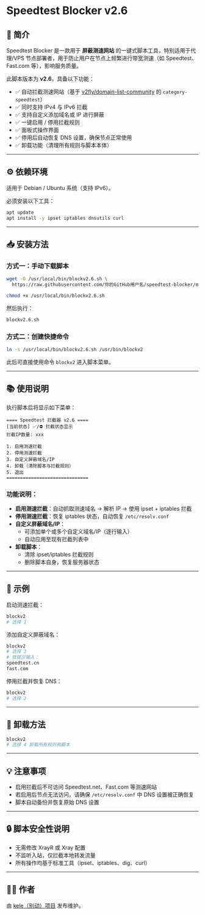 # Speedtest Blocker v2.6

## 📌 简介

Speedtest Blocker 是一款用于 **屏蔽测速网站** 的一键式脚本工具，特别适用于代理/VPS 节点部署者，用于防止用户在节点上频繁进行带宽测速（如 Speedtest、Fast.com 等），影响服务质量。

此脚本版本为 **v2.6**，具备以下功能：

- ✅ 自动拦截测速网站（基于 [v2fly/domain-list-community](https://github.com/v2fly/domain-list-community) 的 `category-speedtest`）
- ✅ 同时支持 IPv4 与 IPv6 拦截
- ✅ 支持自定义添加域名或 IP 进行屏蔽
- ✅ 一键启用 / 停用拦截规则
- ✅ 面板式操作界面
- ✅ 停用后自动恢复 DNS 设置，确保节点正常使用
- ✅ 卸载功能（清理所有规则与脚本本体）

---

## ⚙️ 依赖环境

适用于 Debian / Ubuntu 系统（支持 IPv6）。

必须安装以下工具：

```bash
apt update
apt install -y ipset iptables dnsutils curl
```

---

## 📥 安装方法

### 方式一：手动下载脚本

```bash
wget -O /usr/local/bin/blockv2.6.sh \
  https://raw.githubusercontent.com/你的GitHub用户名/speedtest-blocker/main/releases/v2.6/blockv2.6.sh

chmod +x /usr/local/bin/blockv2.6.sh
```

然后执行：

```bash
blockv2.6.sh
```

### 方式二：创建快捷命令

```bash
ln -s /usr/local/bin/blockv2.6.sh /usr/bin/blockv2
```

此后可直接使用命令 `blockv2` 进入脚本菜单。

---

## 📚 使用说明

执行脚本后将显示如下菜单：

```
==== Speedtest 拦截器 v2.6 ====
[当前状态] ✅/⛔ 拦截状态显示
拦截IP数量: xxx

1. 启用测速拦截
2. 停用测速拦截
3. 自定义屏蔽域名/IP
4. 卸载（清除脚本与拦截规则）
5. 退出
==============================
```

### 功能说明：

- **启用测速拦截**：自动抓取测速域名 → 解析 IP → 使用 ipset + iptables 拦截
- **停用测速拦截**：恢复 iptables 状态，自动恢复 `/etc/resolv.conf`
- **自定义屏蔽域名/IP**：
  - 可添加单个或多个自定义域名/IP（逐行输入）
  - 自动应用至现有拦截列表中
- **卸载脚本**：
  - 清除 ipset/iptables 拦截规则
  - 删除脚本自身，恢复服务器状态

---

## 🧪 示例

启动测速拦截：

```bash
blockv2
# 选择 1
```

添加自定义屏蔽域名：

```bash
blockv2
# 选择 3
# 依提示输入：
speedtest.cn
fast.com
```

停用拦截并恢复 DNS：

```bash
blockv2
# 选择 2
```

---

## 🧼 卸载方法

```bash
blockv2
# 选择 4 卸载所有规则和脚本
```

---

## 💡 注意事项

- 启用拦截后不可访问 Speedtest.net、Fast.com 等测速网站
- 若启用后节点无法访问，请确保 `/etc/resolv.conf` 中 DNS 设置被正确恢复
- 脚本自动备份并恢复原始 DNS 设置

---

## 🔒 脚本安全性说明

- 无需修改 XrayR 或 Xray 配置
- 不监听入站，仅拦截本地转发流量
- 所有操作均基于标准工具（ipset、iptables、dig、curl）

---

## 🧑‍💻 作者

由 [kele（别动）项目](https://github.com/kelenetwork) 发布维护。
